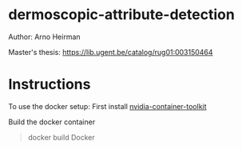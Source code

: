 # dermoscopic-attribute-detection
Author: Arno Heirman

Master's thesis: https://lib.ugent.be/catalog/rug01:003150464

# Instructions
To use the docker setup:
First install [nvidia-container-toolkit](https://github.com/NVIDIA/nvidia-container-toolkit)

Build the docker container
> docker build Docker
